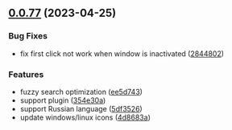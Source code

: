 ## [0.0.77](https://github.com/lisiur/ChatWizard/compare/v0.0.76...v0.0.77) (2023-04-25)


### Bug Fixes

* fix first click not work when window is inactivated ([2844802](https://github.com/lisiur/ChatWizard/commit/28448020590e8d61e2f248e079af94d8be1b0e26))


### Features

* fuzzy search optimization ([ee5d743](https://github.com/lisiur/ChatWizard/commit/ee5d74382c7ee174bc004a236d7993cdf39af76b))
* support plugin ([354e30a](https://github.com/lisiur/ChatWizard/commit/354e30a542acb4b2bf51cfcea97ed2c9d4cd97fa))
* support Russian language ([5df3526](https://github.com/lisiur/ChatWizard/commit/5df352606ea2eb7c043752586b75bfac1497944b))
* update windows/linux icons ([4d8683a](https://github.com/lisiur/ChatWizard/commit/4d8683a4601b9007b5da94f1e28ea3b3483dbf3e))